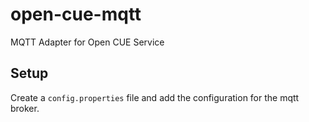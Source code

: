 # open-cue-mqtt
MQTT Adapter for Open CUE Service

## Setup
Create a `config.properties` file and add the configuration for the mqtt broker.
